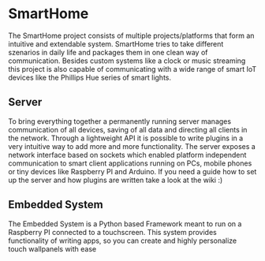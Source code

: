 # SmartHome

The SmartHome project consists of multiple projects/platforms that form an intuitive and extendable system.
SmartHome tries to take different szenarios in daily life and packages them in one clean way of communication.
Besides custom systems like a clock or music streaming this project is also capable of communicating with a wide range of smart IoT devices like the Phillips Hue series of smart lights.

## Server

To bring everything together a permanently running server manages communication of all devices, saving of all data and directing all clients in the network. 
Through a lightweight API it is possible to write plugins in a very intuitive way to add more and more functionality.
The server exposes a network interface based on sockets which enabled platform independent communication to smart client applications running on PCs, mobile phones or tiny devices like Raspberry PI and Arduino.
If you need a guide how to set up the server and how plugins are written take a look at the wiki :)

## Embedded System

The Embedded System is a Python based Framework meant to run on a Raspberry PI connected to a touchscreen.
This system provides functionality of writing apps, so you can create and highly personalize touch wallpanels with ease
